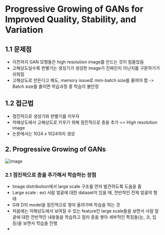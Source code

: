 # Progressive Growing of GANs for Improved Quality, Stability, and Variation

## 1.1 문제점

- 이전까지 GAN 모형들은 high resolution image를 만드는 것이 힘들었음
- 고해상도일수록 판별기는 생성기가 생성한 image가 진짜인지 아닌지를 구분하기가 쉬워짐
- 고해상도로 만든다고 해도, memory issue로 mini-batch size를 줄여야 함 -> Batch size를 줄이면 학습과정 중 학습이 불안정

## 1.2 접근법

- 점진적으로 생성기와 판별기를 키우자
- 저해상도에서 고해상도로 키우기 위해 점진적으로 층을 추가 => High resolution image
- 논문에서는 1024 x 1024까지 생성

## 2. Progressive Growing of GANs

![image](https://user-images.githubusercontent.com/80622859/217967097-861c8e1c-318f-42e1-af15-95bad84f0bbd.png)

### 2.1 점진적으로 층을 추가해서 학습하는 장점

- Image distribution에서 large scale 구조를 먼저 발견하도록 도움을 줌
- Large scale : ex) 사람 얼굴에 대한 dataset이 있을 때, 전반적인 전체 얼굴의 형태
- G와 D의 model을 점진적으로 쌓아 올려가며 학습을 하는 것
- 처음에는 저해상도에서 보여질 수 있는 feature인 large scale들을 보면서 사람 얼굴에 대한 전반적인 내용들을 학습하고 점차 층을 쌓아 세부적인 특징들(눈, 코, 입 등)을 보면서 학습을 진행
- 
